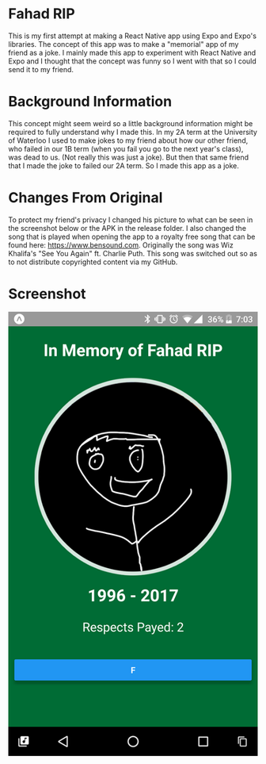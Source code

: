 # Fahad RIP
This is my first attempt at making a React Native app using Expo and Expo's libraries. The concept of this app was to make a "memorial" app of my friend as a joke. I mainly made this app to experiment with React Native and Expo and I thought that the concept was funny so I went with that so I could send it to my friend. 

# Background Information
This concept might seem weird so a little background information might be required to fully understand why I made this. In my 2A term at the University of Waterloo I used to make jokes to my friend about how our other friend, who failed in our 1B term (when you fail you go to the next year's class), was dead to us. (Not really this was just a joke). But then that same friend that I made the joke to failed our 2A term. So I made this app as a joke. 

 # Changes From Original
 To protect my friend's privacy I changed his picture to what can be seen in the screenshot below or the APK in the release folder. I also changed the song that is played when opening the app to a royalty free song that can be found here: https://www.bensound.com. Originally the song was Wiz Khalifa's "See You Again" ft. Charlie Puth. This song was switched out so as to not distribute copyrighted content via my GitHub.

# Screenshot
![Alt text](/Release/releaseImage.png?raw=true)
